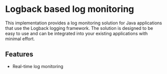 # Logback based log monitoring

This implementation provides a log monitoring solution for Java applications that use the Logback logging framework. The solution is designed to be easy to use and can be integrated into your existing applications with minimal effort.

## Features

- Real-time log monitoring